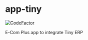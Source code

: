 # app-tiny

[![CodeFactor](https://www.codefactor.io/repository/github/ecomclub/app-tiny/badge)](https://www.codefactor.io/repository/github/ecomclub/app-tiny)

E-Com Plus app to integrate Tiny ERP
